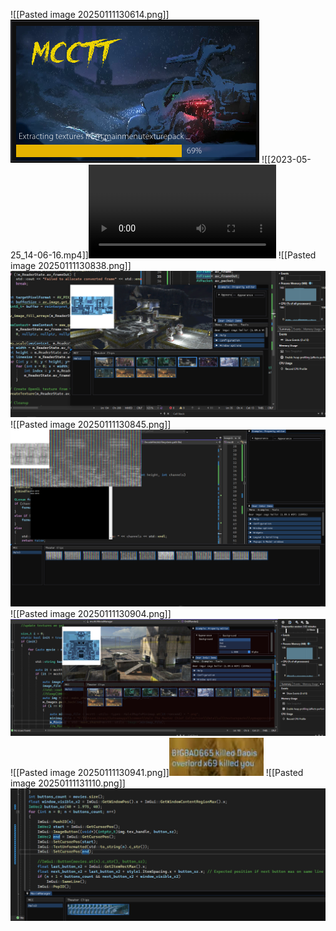 ![[Pasted image 20250111130614.png]]![](https://github.com/Stehfyn/vault/blob/main/vault/media/Pasted%20image%2020250111130614.png)
![[2023-05-25_14-06-16.mp4]]![](https://github.com/Stehfyn/vault/blob/main/vault/media/2023-05-25_14-06-16.mp4)
![[Pasted image 20250111130838.png]]![](https://github.com/Stehfyn/vault/blob/main/vault/media/Pasted%20image%2020250111130838.png)
![[Pasted image 20250111130845.png]]![](https://github.com/Stehfyn/vault/blob/main/vault/media/Pasted%20image%2020250111130845.png)
![[Pasted image 20250111130904.png]]![](https://github.com/Stehfyn/vault/blob/main/vault/media/Pasted%20image%2020250111130904.png)
![[Pasted image 20250111130941.png]]![](https://github.com/Stehfyn/vault/blob/main/vault/media/Pasted%20image%2020250111130941.png)
![[Pasted image 20250111131110.png]]![](https://github.com/Stehfyn/vault/blob/main/vault/media/Pasted%20image%2020250111131110.png)
